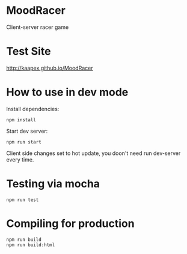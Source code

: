 # MoodRacer
Client-server racer game

# Test Site
http://kaapex.github.io/MoodRacer

# How to use in dev mode
Install dependencies:
```shell
npm install
```
Start dev server:
```shell
npm run start
```

Client side changes set to hot update, you doon't need run dev-server every time.
# Testing via mocha
```shell
npm run test
```

# Compiling for production
```shell
npm run build
npm run build:html
```
